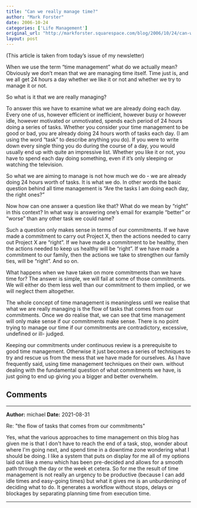 ```yaml
---
title: "Can we really manage time?"
author: "Mark Forster"
date: 2006-10-24
categories: ['Life Management']
original_url: "http://markforster.squarespace.com/blog/2006/10/24/can-we-really-manage-time.html"
layout: post
---
```


(This article is taken from today’s issue of my newsletter)

When we use the term “time management” what do we actually mean? Obviously we don’t mean that we are managing time itself. Time just is, and we all get 24 hours a day whether we like it or not and whether we try to manage it or not.

So what is it that we are really managing?

To answer this we have to examine what we are already doing each day. Every one of us, however efficient or inefficient, however busy or however idle, however motivated or unmotivated, spends each period of 24 hours doing a series of tasks. Whether you consider your time management to be good or bad, you are already doing 24 hours worth of tasks each day. (I am using the word “task” to describe anything you do). If you were to write down every single thing you do during the course of a day, you would usually end up with quite an impressive list. Whether you like it or not, you have to spend each day doing something, even if it’s only sleeping or watching the television.

So what we are aiming to manage is not how much we do - we are already doing 24 hours worth of tasks. It is what we do. In other words the basic question behind all time management is “Are the tasks I am doing each day, the right ones?”

Now how can one answer a question like that? What do we mean by “right” in this context? In what way is answering one’s email for example “better” or “worse” than any other task we could name?

Such a question only makes sense in terms of our commitments. If we have made a commitment to carry out Project X, then the actions needed to carry out Project X are “right”. If we have made a commitment to be healthy, then the actions needed to keep us healthy will be “right”. If we have made a commitment to our family, then the actions we take to strengthen our family ties, will be “right”. And so on.

What happens when we have taken on more commitments than we have time for? The answer is simple, we will fail at some of those commitments. We will either do them less well than our commitment to them implied, or we will neglect them altogether.

The whole concept of time management is meaningless until we realise that what we are really managing is the flow of tasks that comes from our commitments. Once we do realise that, we can see that time management will only make sense if our commitments make sense. There is no point trying to manage our time if our commitments are contradictory, excessive, undefined or ill- judged.

Keeping our commitments under continuous review is a prerequisite to good time management. Otherwise it just becomes a series of techniques to try and rescue us from the mess that we have made for ourselves. As I have frequently said, using time management techniques on their own. without dealing with the fundamental question of what commitments we have, is just going to end up giving you a bigger and better overwhelm.


## Comments

---

**Author:** michael
**Date:** 2021-08-31

Re: "the flow of tasks that comes from our commitments"  
  
Yes, what the various approaches to time management on this blog has given me is that I don't have to reach the end of a task, stop, wonder about where I'm going next, and spend time in a downtime zone wondering what I should be doing. I like a system that puts on display for me all of my options laid out like a menu which has been pre-decided and allows for a smooth path through the day or the week et cetera. So for me the result of time management is not really an urgency to be productive (because I can add idle times and easy-going times) but what it gives me is an unburdening of deciding what to do. It generates a workflow without stops, delays or blockages by separating planning time from execution time.

---
